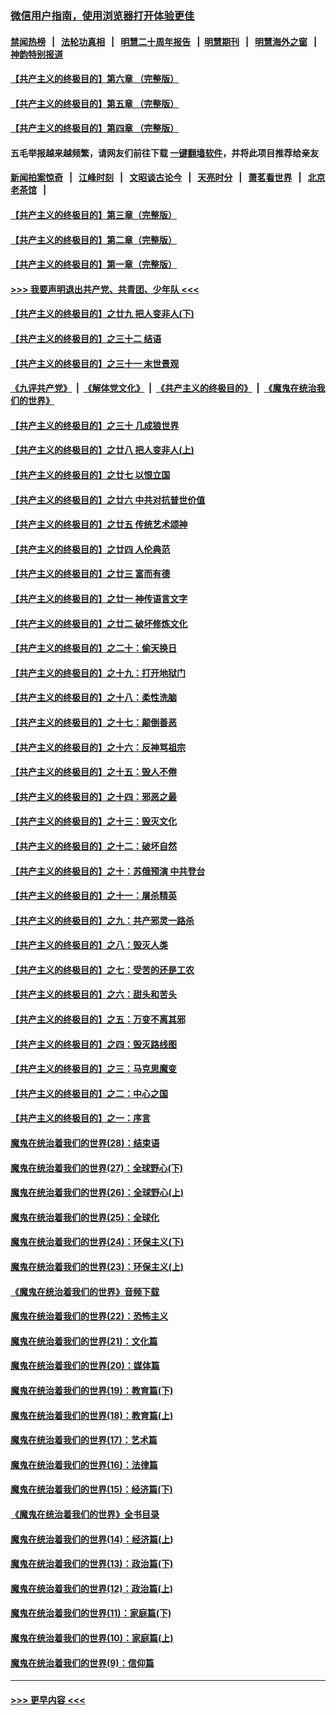 ### [微信用户指南，使用浏览器打开体验更佳](https://github.com/gfw-breaker/banned-news1/blob/master/indexes/wechat-guide.md?t=0)
#### [禁闻热榜](热点新闻.md?t=0)  &nbsp;&nbsp;|&nbsp;&nbsp; [法轮功真相](https://github.com/gfw-breaker/truth/blob/master/README.md?t=0) &nbsp;&nbsp;|&nbsp;&nbsp; [明慧二十周年报告](https://github.com/gfw-breaker/mh-reports/blob/master/README.md?t=0) &nbsp;&nbsp;|&nbsp;&nbsp;[明慧期刊](https://github.com/gfw-breaker/mh-qikan) &nbsp;&nbsp;|&nbsp;&nbsp; [明慧海外之窗](https://github.com/gfw-breaker/mh-news/blob/master/README.md?t=0) &nbsp;&nbsp;|&nbsp;&nbsp; [神韵特别报道](https://github.com/gfw-breaker/mh-news/blob/master/shenyun.md?t=0)
#### [【共产主义的终极目的】第六章 （完整版）](../pages/nsc422/n11428913.md?t=02170211) 
#### [【共产主义的终极目的】第五章 （完整版）](../pages/nsc422/n11428912.md?t=02170211) 
#### [【共产主义的终极目的】第四章 （完整版）](../pages/nsc422/n11428907.md?t=02170211) 
#### 五毛举报越来越频繁，请网友们前往下载 [一键翻墙软件](https://github.com/gfw-breaker/ssr-accounts)，并将此项目推荐给亲友
#### [新闻拍案惊奇](https://github.com/gfw-breaker/banned-news1/blob/master/pages/link4.md) &nbsp;&nbsp;|&nbsp;&nbsp; [江峰时刻](https://github.com/gfw-breaker/banned-news1/blob/master/pages/link4.md) &nbsp;&nbsp;|&nbsp;&nbsp; [文昭谈古论今](https://github.com/gfw-breaker/banned-news1/blob/master/pages/link4.md) &nbsp;&nbsp;|&nbsp;&nbsp; [天亮时分](https://github.com/gfw-breaker/banned-news1/blob/master/pages/link4.md) &nbsp;&nbsp;|&nbsp;&nbsp; [萧茗看世界](https://github.com/gfw-breaker/banned-news1/blob/master/pages/link4.md) &nbsp;&nbsp;|&nbsp;&nbsp; [北京老茶馆](https://github.com/gfw-breaker/banned-news1/blob/master/pages/link4.md) &nbsp;&nbsp;|&nbsp;&nbsp; 
#### [【共产主义的终极目的】第三章（完整版）](../pages/nsc422/n11428848.md?t=02170211) 
#### [【共产主义的终极目的】第二章（完整版）](../pages/nsc422/n11428831.md?t=02170211) 
#### [【共产主义的终极目的】第一章（完整版）](../pages/nsc422/n11417651.md?t=02170211) 
#### [>>> 我要声明退出共产党、共青团、少年队 <<<](https://github.com/begood0513/goodnews/blob/master/quit/letter.md) 
#### [【共产主义的终极目的】之廿九 把人变非人(下)](../pages/nsc422/n11344140.md?t=02170211) 
#### [【共产主义的终极目的】之三十二 结语](../pages/nsc422/n11360535.md?t=02170211) 
#### [【共产主义的终极目的】之三十一 末世景观](../pages/nsc422/n11351129.md?t=02170211) 
#### [《九评共产党》](https://github.com/begood0513/9ping.md/blob/master/README.md) &nbsp;|&nbsp; [《解体党文化》](../../../../jtdwh.md/blob/master/README.md)  &nbsp;|&nbsp; [《共产主义的终极目的》](../../../../gczydzjmd.md/blob/master/README.md) &nbsp;|&nbsp; [《魔鬼在统治我们的世界》](../../../../mgztzwmdsj.md/blob/master/README.md) 
#### [【共产主义的终极目的】之三十 几成狼世界](../pages/nsc422/n11348280.md?t=02170211) 
#### [【共产主义的终极目的】之廿八 把人变非人(上)](../pages/nsc422/n11340492.md?t=02170211) 
#### [【共产主义的终极目的】之廿七 以恨立国](../pages/nsc422/n11336944.md?t=02170211) 
#### [【共产主义的终极目的】之廿六 中共对抗普世价值](../pages/nsc422/n11324785.md?t=02170211) 
#### [【共产主义的终极目的】之廿五 传统艺术颂神](../pages/nsc422/n11296396.md?t=02170211) 
#### [【共产主义的终极目的】之廿四 人伦典范](../pages/nsc422/n11296397.md?t=02170211) 
#### [【共产主义的终极目的】之廿三 富而有德](../pages/nsc422/n11283598.md?t=02170211) 
#### [【共产主义的终极目的】之廿一 神传语言文字](../pages/nsc422/n11263265.md?t=02170211) 
#### [【共产主义的终极目的】之廿二 破坏修炼文化](../pages/nsc422/n11245728.md?t=02170211) 
#### [【共产主义的终极目的】之二十：偷天换日](../pages/nsc422/n11238846.md?t=02170211) 
#### [【共产主义的终极目的】之十九：打开地狱门](../pages/nsc422/n11206376.md?t=02170211) 
#### [【共产主义的终极目的】之十八：柔性洗脑](../pages/nsc422/n11199994.md?t=02170211) 
#### [【共产主义的终极目的】之十七：颠倒善恶](../pages/nsc422/n11179782.md?t=02170211) 
#### [【共产主义的终极目的】之十六：反神骂祖宗](../pages/nsc422/n11166798.md?t=02170211) 
#### [【共产主义的终极目的】之十五：毁人不倦](../pages/nsc422/n11166792.md?t=02170211) 
#### [【共产主义的终极目的】之十四：邪恶之最](../pages/nsc422/n11150249.md?t=02170211) 
#### [【共产主义的终极目的】之十三：毁灭文化](../pages/nsc422/n11135227.md?t=02170211) 
#### [【共产主义的终极目的】之十二：破坏自然](../pages/nsc422/n11135214.md?t=02170211) 
#### [【共产主义的终极目的】之十：苏俄预演 中共登台](../pages/nsc422/n11118424.md?t=02170211) 
#### [【共产主义的终极目的】之十一：屠杀精英](../pages/nsc422/n11118442.md?t=02170211) 
#### [【共产主义的终极目的】之九：共产邪灵一路杀](../pages/nsc422/n11114139.md?t=02170211) 
#### [【共产主义的终极目的】之八：毁灭人类](../pages/nsc422/n11108503.md?t=02170211) 
#### [【共产主义的终极目的】之七：受苦的还是工农](../pages/nsc422/n11101809.md?t=02170211) 
#### [【共产主义的终极目的】之六：甜头和苦头](../pages/nsc422/n11096971.md?t=02170211) 
#### [【共产主义的终极目的】之五：万变不离其邪](../pages/nsc422/n11091285.md?t=02170211) 
#### [【共产主义的终极目的】之四：毁灭路线图](../pages/nsc422/n11086284.md?t=02170211) 
#### [【共产主义的终极目的】之三：马克思魔变](../pages/nsc422/n11061941.md?t=02170211) 
#### [【共产主义的终极目的】之二：中心之国](../pages/nsc422/n11047728.md?t=02170211) 
#### [【共产主义的终极目的】之一：序言](../pages/nsc422/n11086077.md?t=02170211) 
#### [魔鬼在统治着我们的世界(28)：结束语](../pages/nsc422/n10936246.md?t=02170211) 
#### [魔鬼在统治着我们的世界(27)：全球野心(下)](../pages/nsc422/n10928319.md?t=02170211) 
#### [魔鬼在统治着我们的世界(26)：全球野心(上)](../pages/nsc422/n10900318.md?t=02170211) 
#### [魔鬼在统治着我们的世界(25)：全球化](../pages/nsc422/n10788205.md?t=02170211) 
#### [魔鬼在统治着我们的世界(24)：环保主义(下)](../pages/nsc422/n10695307.md?t=02170211) 
#### [魔鬼在统治着我们的世界(23)：环保主义(上)](../pages/nsc422/n10688613.md?t=02170211) 
#### [《魔鬼在统治着我们的世界》音频下载](../pages/nsc422/n10635553.md?t=02170211) 
#### [魔鬼在统治着我们的世界(22)：恐怖主义](../pages/nsc422/n10614727.md?t=02170211) 
#### [魔鬼在统治着我们的世界(21)：文化篇](../pages/nsc422/n10597706.md?t=02170211) 
#### [魔鬼在统治着我们的世界(20)：媒体篇](../pages/nsc422/n10586579.md?t=02170211) 
#### [魔鬼在统治着我们的世界(19)：教育篇(下)](../pages/nsc422/n10564808.md?t=02170211) 
#### [魔鬼在统治着我们的世界(18)：教育篇(上)](../pages/nsc422/n10526970.md?t=02170211) 
#### [魔鬼在统治着我们的世界(17)：艺术篇](../pages/nsc422/n10499093.md?t=02170211) 
#### [魔鬼在统治着我们的世界(16)：法律篇](../pages/nsc422/n10485969.md?t=02170211) 
#### [魔鬼在统治着我们的世界(15)：经济篇(下)](../pages/nsc422/n10469975.md?t=02170211) 
#### [《魔鬼在统治着我们的世界》全书目录](../pages/nsc422/n10464261.md?t=02170211) 
#### [魔鬼在统治着我们的世界(14)：经济篇(上)](../pages/nsc422/n10457370.md?t=02170211) 
#### [魔鬼在统治着我们的世界(13)：政治篇(下)](../pages/nsc422/n10448270.md?t=02170211) 
#### [魔鬼在统治着我们的世界(12)：政治篇(上)](../pages/nsc422/n10444576.md?t=02170211) 
#### [魔鬼在统治着我们的世界(11)：家庭篇(下)](../pages/nsc422/n10440961.md?t=02170211) 
#### [魔鬼在统治着我们的世界(10)：家庭篇(上)](../pages/nsc422/n10435448.md?t=02170211) 
#### [魔鬼在统治着我们的世界(9)：信仰篇](../pages/nsc422/n10432159.md?t=02170211) 

----
#### [ >>> 更早内容 <<< ](../indexes/nsc422-earlier.md)
